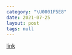 ```yaml
---
category: "\U0001F5E8️"
date: 2021-07-25
layout: post
tags: null
---
```


[link](https://www.reuters.com/lifestyle/science/northrop-build-homes-moon-orbit-under-935-mln-nasa-contract-2021-07-09/)